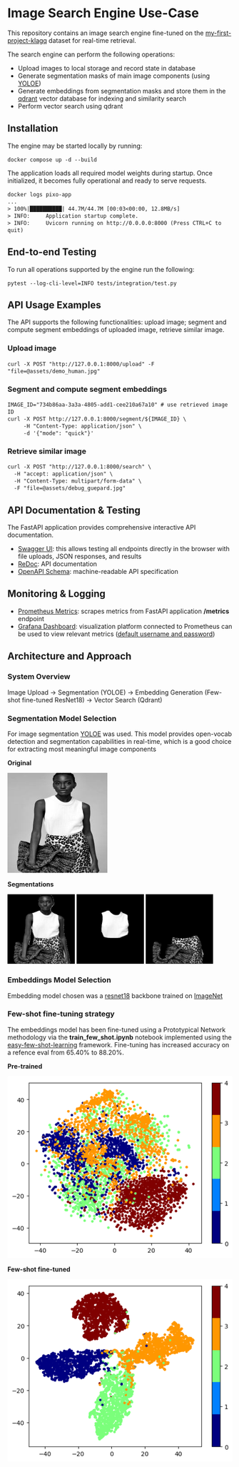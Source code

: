# Image Search Engine Use-Case
This repository contains an image search engine fine-tuned on the [my-first-project-klagq](https://universe.roboflow.com/azza-te8hj/my-first-project-klagq) dataset for real-time retrieval.

The search engine can perform the following operations:

 - Upload images to local storage and record state in database
 - Generate segmentation masks of main image components (using [YOLOE](https://docs.ultralytics.com/models/yoloe/))
 - Generate embeddings from segmentation masks and store them in the [qdrant](https://qdrant.tech/) vector database for indexing and similarity search 
 - Perform vector search using qdrant

## Installation
The engine may be started locally by running:
```
docker compose up -d --build
```
The application loads all required model weights during startup. Once initialized, it becomes fully operational and ready to serve requests.
```
docker logs pixo-app
...
> 100%|██████████| 44.7M/44.7M [00:03<00:00, 12.8MB/s]
> INFO:     Application startup complete.
> INFO:     Uvicorn running on http://0.0.0.0:8000 (Press CTRL+C to quit)
```
## End-to-end Testing
To run all operations supported by the engine run the following:
```
pytest --log-cli-level=INFO tests/integration/test.py
```


## API Usage Examples
The API supports the following functionalities: upload image; segment and compute segment embeddings of uploaded image, retrieve similar image.
### Upload image
```
curl -X POST "http://127.0.0.1:8000/upload" -F "file=@assets/demo_human.jpg"
```
### Segment and compute segment embeddings
```
IMAGE_ID="734b86aa-3a3a-4805-add1-cee210a67a10" # use retrieved image ID
curl -X POST http://127.0.0.1:8000/segment/${IMAGE_ID} \
     -H "Content-Type: application/json" \
     -d '{"mode": "quick"}'
```
### Retrieve similar image
```
curl -X POST "http://127.0.0.1:8000/search" \
  -H "accept: application/json" \
  -H "Content-Type: multipart/form-data" \
  -F "file=@assets/debug_guepard.jpg"
```

## API Documentation & Testing
The FastAPI application provides comprehensive interactive API documentation.

- [Swagger UI](http://127.0.0.1:8000/docs): this allows testing all endpoints directly in the browser with file uploads, JSON responses, and results
- [ReDoc](http://127.0.0.1:8000/redoc): API documentation
- [OpenAPI Schema](http://127.0.0.1:8000/openapi.json): machine-readable API specification


## Monitoring & Logging

- [Prometheus Metrics](http://localhost:9090): scrapes metrics from FastAPI application **/metrics** endpoint
- [Grafana Dashboard](http://localhost:3000): visualization platform connected to Prometheus can be used to view relevant metrics ([default username and password](https://signoz.io/guides/what-is-the-default-username-and-password-for-grafana-login-page/#grafanas-default-username-and-password))



## Architecture and Approach

### System Overview
Image Upload → Segmentation (YOLOE) → Embedding Generation (Few-shot fine-tuned ResNet18) → Vector Search (Qdrant)

### Segmentation Model Selection
For image segmentation [YOLOE](https://docs.ultralytics.com/models/yoloe/) was used. This model provides open-vocab detection and segmentation capabilities in real-time, which is a good choice for extracting most meaningful image components

**Original**

![](assets/demo_human.jpg)

**Segmentations**

<p float="left">
  <img src="assets/seg1.png" width="30%" />
  <img src="assets/seg2.png" width="30%" />
  <img src="assets/seg3.png" width="30%" />
</p>


### Embeddings Model Selection
Embedding model chosen was a [resnet18](https://docs.pytorch.org/vision/main/models/generated/torchvision.models.resnet18.html) backbone trained on [ImageNet](https://www.image-net.org/)

### Few-shot fine-tuning strategy

The embeddings model has been fine-tuned using a Prototypical Network methodology via the **train_few_shot.ipynb** notebook implemented using the [easy-few-shot-learning](https://github.com/sicara/easy-few-shot-learning) framework. Fine-tuning has increased accuracy on a refence eval from 65.40% to 88.20%.

**Pre-trained**

![](assets/model_pre_trained.png)


**Few-shot fine-tuned**

![](assets/model_fine_tuned.png)
